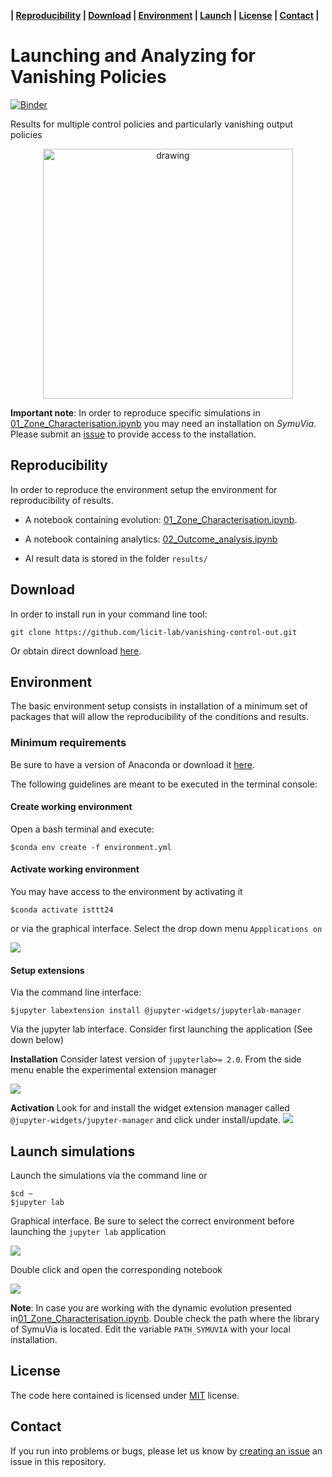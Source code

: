 **| [Reproducibility](#reproducibility) | [Download](#download) | [Environment](#environment) | [Launch](#launch-simulations) | [License](#license) | [Contact](#contact) |**

# Launching and Analyzing for Vanishing Policies  

[![Binder](https://mybinder.org/badge_logo.svg)](https://mybinder.org/v2/gh/aladinoster/vanishing-control-out/master?urlpath=voila%2Frender%2Fnotebooks%2F02_Outcome_analysis.ipynb)

Results for multiple control policies and particularly vanishing output policies

<div style="text-align:center"><img src="images/zones.png" alt="drawing" width="400"/></div>

**Important note**: In order to reproduce specific simulations in [01_Zone_Characterisation.ipynb](01_Zone_Characterisation.ipynb) you may need an installation on *SymuVia*. Please submit an [issue](https://github.com/aladinoster/vanishing-control-out/issues/new) to provide access to the installation.

## Reproducibility 

In order to reproduce the environment setup the environment for reproducibility of results. 

* A notebook containing evolution: [01_Zone_Characterisation.ipynb](01_Zone_Characterisation.ipynb). 

* A notebook containing analytics: [02_Outcome_analysis.ipynb](02_Outcome_analysis.ipynb)  

* Al result data is stored in the folder `results/`

## Download 

In order to install run in your command line tool:

```{bash}
git clone https://github.com/licit-lab/vanishing-control-out.git
```
Or obtain direct download [here](https://github.com/aladinoster/vanishing-control-out/archive/master.zip). 


## Environment

The basic environment setup consists in installation of a minimum set of packages that will allow the reproducibility of the conditions and results. 

### Minimum requirements

Be sure to have a version of Anaconda or download it [here](https://www.anaconda.com/distribution/). 

The following guidelines are meant to be executed in the terminal console: 

#### Create working environment

Open a bash terminal and execute: 

```
$conda env create -f environment.yml
```
#### Activate working environment

You may have access to the environment by activating it

```
$conda activate isttt24
```

or via the graphical interface. Select the drop down menu `Appplications on`

![](images/environment.png)

#### Setup extensions 

Via the command line interface:

```
$jupyter labextension install @jupyter-widgets/jupyterlab-manager 
```

Via the jupyter lab interface. Consider first launching the application (See down below)

**Installation** 
Consider latest version of `jupyterlab>= 2.0`. From the side menu enable the experimental extension manager

 ![](images/extension-activation.png)  

**Activation**
Look for and install the widget extension manager called `@jupyter-widgets/jupyter-manager` and click under install/update. 
 ![](images/extension-installation.png)


## Launch simulations

Launch the simulations via the command line or

``` 
$cd ~
$jupyter lab 
```

Graphical interface. Be sure to select the correct environment before launching the `jupyter lab` application

![](images/anaconda.png)

Double click and open the corresponding notebook

![](images/notebook.png)

**Note**: In case you are working with the dynamic evolution presented in[01_Zone_Characterisation.ipynb](01_Zone_Characterisation.ipynb). Double check the path where the library of SymuVia is located. Edit the variable `PATH_SYMUVIA` with your local installation. 


## License 

The code here contained is licensed under [MIT](LICENSE) license.

## Contact 

If you run into problems or bugs, please let us know by [creating an issue](https://ci.tno.nl/gitlab/paco.hamers-tno/ensemble_drivermodel/issues/new) an issue in this repository.
